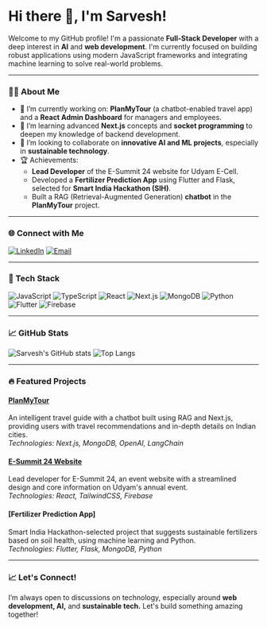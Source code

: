 # Hi there 👋, I'm Sarvesh!

Welcome to my GitHub profile! I'm a passionate **Full-Stack Developer** with a deep interest in **AI** and **web development**. I'm currently focused on building robust applications using modern JavaScript frameworks and integrating machine learning to solve real-world problems.

---

### 👨‍💻 About Me

- 🔭 I’m currently working on: **PlanMyTour** (a chatbot-enabled travel app) and a **React Admin Dashboard** for managers and employees.
- 🌱 I’m learning advanced **Next.js** concepts and **socket programming** to deepen my knowledge of backend development.
- 👯 I’m looking to collaborate on **innovative AI and ML projects**, especially in **sustainable technology**.
- 🏆 Achievements:  
   - **Lead Developer** of the E-Summit 24 website for Udyam E-Cell.
   - Developed a **Fertilizer Prediction App** using Flutter and Flask, selected for **Smart India Hackathon (SIH)**.
   - Built a RAG (Retrieval-Augmented Generation) **chatbot** in the **PlanMyTour** project.

---

### 🌐 Connect with Me

[![LinkedIn](https://img.shields.io/badge/LinkedIn-blue?style=flat&logo=linkedin&logoColor=white)](https://www.linkedin.com/in/sarvesh-bajaj/) 
[![Email](https://img.shields.io/badge/Email-D14836?style=flat&logo=gmail&logoColor=white)](mailto:sarveshbajaj804@gmail.com)

---

### 🚀 Tech Stack

![JavaScript](https://img.shields.io/badge/JavaScript-323330?style=flat&logo=javascript&logoColor=F7DF1E)
![TypeScript](https://img.shields.io/badge/TypeScript-007ACC?style=flat&logo=typescript&logoColor=white)
![React](https://img.shields.io/badge/React-20232A?style=flat&logo=react&logoColor=61DAFB)
![Next.js](https://img.shields.io/badge/Next.js-000000?style=flat&logo=nextdotjs&logoColor=white)
![MongoDB](https://img.shields.io/badge/MongoDB-4EA94B?style=flat&logo=mongodb&logoColor=white)
![Python](https://img.shields.io/badge/Python-14354C?style=flat&logo=python&logoColor=white)
![Flutter](https://img.shields.io/badge/Flutter-02569B?style=flat&logo=flutter&logoColor=white)
![Firebase](https://img.shields.io/badge/Firebase-FFCA28?style=flat&logo=firebase&logoColor=white)

---

### 📈 GitHub Stats

![Sarvesh's GitHub stats](https://github-readme-stats.vercel.app/api?username=Sarvesh804&show_icons=true&theme=radical)
![Top Langs](https://github-readme-stats.vercel.app/api/top-langs/?username=Sarvesh804&layout=compact&theme=radical)

---

### 🔥 Featured Projects

#### [PlanMyTour](https://github.com/Sarvesh804/PlanMyTour)
An intelligent travel guide with a chatbot built using RAG and Next.js, providing users with travel recommendations and in-depth details on Indian cities.  
*Technologies: Next.js, MongoDB, OpenAI, LangChain*

#### [E-Summit 24 Website](https://github.com/Sarvesh804/ESummit24)
Lead developer for E-Summit 24, an event website with a streamlined design and core information on Udyam's annual event.  
*Technologies: React, TailwindCSS, Firebase*

#### [Fertilizer Prediction App]
Smart India Hackathon-selected project that suggests sustainable fertilizers based on soil health, using machine learning and Python.  
*Technologies: Flutter, Flask, MongoDB, Python*

---

### 📈 Let's Connect!
I’m always open to discussions on technology, especially around **web development, AI,** and **sustainable tech.** Let's build something amazing together!

